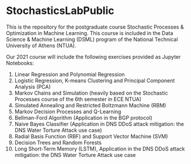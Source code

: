 # StochasticsLabPublic
This is the repository for the postgraduate course Stochastic Processes &amp; Optimization in Machine Learning. This course is included in the Data Science &amp; Machine Learning (DSML) program of the National Technical University of Athens (NTUA).  
  
Our 2021 course will include the following exercises provided as Jupyter Notebooks:  
1) Linear Regression and Polynomial Regression  
2) Logistic Regression, K-means Clustering and Principal Component Analysis (PCA)  
3) Markov Chains and Simulation (heavily based on the Stochastic Processes course of the 6th semester in ECE NTUA)  
4) Simulated Annealing and Restricted Boltzmann Machine (RBM)  
5) Markov Decision Processes and Q-Learning  
6) Bellman-Ford Algorithm (Application in the BGP protocol)  
7) Naive Bayes Classifier (Application in DNS DDoS attack mitigation: the DNS Water Torture Attack use case)  
8) Radial Basis Function (RBF) and Support Vector Machine (SVM)  
9) Decision Trees and Random Forests  
10) Long Short-Term Memory (LSTM), Application in the DNS DDoS attack mitigation: the DNS Water Torture Attack use case   
